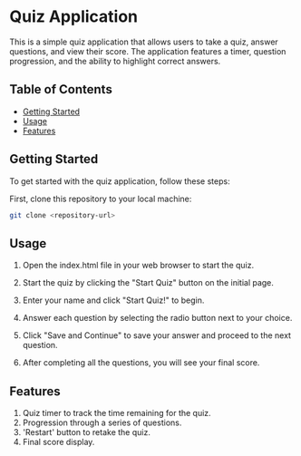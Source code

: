 # Quiz Application

This is a simple quiz application that allows users to take a quiz, answer questions, and view their score. The application features a timer, question progression, and the ability to highlight correct answers.

## Table of Contents

- [Getting Started](#getting-started)
- [Usage](#usage)
- [Features](#features)

## Getting Started

To get started with the quiz application, follow these steps:

First, clone this repository to your local machine:

   ```bash
   git clone <repository-url>
   ```
## Usage

1. Open the index.html file in your web browser to start the quiz.
2. Start the quiz by clicking the "Start Quiz" button on the initial page.

3. Enter your name and click "Start Quiz!" to begin.

4. Answer each question by selecting the radio button next to your choice.

5. Click "Save and Continue" to save your answer and proceed to the next question.

6. After completing all the questions, you will see your final score.


## Features

1. Quiz timer to track the time remaining for the quiz.
2. Progression through a series of questions.
3. 'Restart' button to retake the quiz.
4. Final score display.


